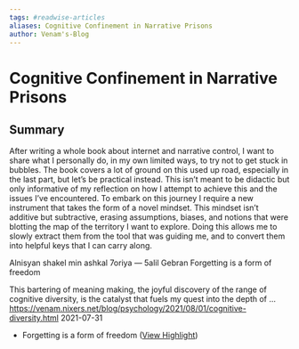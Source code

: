 ```yaml
---
tags: #readwise-articles
aliases: Cognitive Confinement in Narrative Prisons
author: Venam's-Blog
---
```

# Cognitive Confinement in Narrative Prisons

## Summary

After writing a whole book about internet and narrative
control,
I want to share what I personally do, in my own limited ways, to try not
to get stuck in bubbles. The book covers a lot of ground on this used up
road, especially in the last part, but let’s be practical instead. This
isn’t meant to be didactic but only informative of my reflection on how
I attempt to achieve this and the issues I’ve encountered.
To embark on this journey I require a new instrument that takes the
form of a novel mindset. This mindset isn’t additive but subtractive,
erasing assumptions, biases, and notions that were blotting the map of
the territory I want to explore.
Doing this allows me to slowly extract them from the tool that was
guiding me, and to convert them into helpful keys that I can carry along.

Alnisyan shakel min ashkal 7oriya — 5alil Gebran
Forgetting is a form of freedom

This bartering of meaning making, the joyful discovery of the range of
cognitive diversity, is the catalyst that fuels my quest into the depth
of ...
https://venam.nixers.net/blog/psychology/2021/08/01/cognitive-diversity.html
2021-07-31

- Forgetting is a form of freedom ([View Highlight](https://read.readwise.io/read/01h4yybt9p0skwqwrvghzxsbrh))
